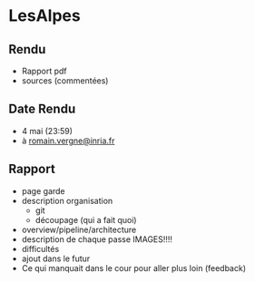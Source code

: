 # LesAlpes

## Rendu
 * Rapport pdf
 * sources (commentées)

## Date Rendu
 - 4 mai (23:59)
 - à romain.vergne@inria.fr


## Rapport

* page garde
* description organisation
	- git
	- découpage (qui a fait quoi)
* overview/pipeline/architecture
* description de chaque passe IMAGES!!!!
* difficultés
* ajout dans le futur
* Ce qui manquait dans le cour pour aller plus loin (feedback) 
